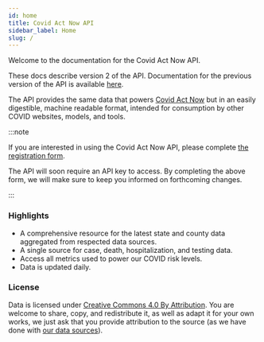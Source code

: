 ```yaml
---
id: home
title: Covid Act Now API
sidebar_label: Home
slug: /
---
```


Welcome to the documentation for the Covid Act Now API.

These docs describe version 2 of the API.
Documentation for the previous version of the API is available [here](https://github.com/covid-projections/covid-data-model/blob/master/api/README.V1.md).

The API provides the same data that powers [Covid Act Now](https://covidactnow.org)
but in an easily digestible, machine readable format, intended for consumption by other COVID websites, models, and tools.

:::note

If you are interested in using the Covid Act Now API, please
complete [the registration form](https://docs.google.com/forms/d/1h47ABVgT2ldQJP6OWsn-mdJIpr6g0efVbCjCX1bv2FY/prefill).

The API will soon require an API key to access. By completing the above form, we will
make sure to keep you informed on forthcoming changes.

:::

### Highlights
 * A comprehensive resource for the latest state and county data aggregated from respected data sources.
 * A single source for case, death, hospitalization, and testing data.
 * Access all metrics used to power our COVID risk levels.
 * Data is updated daily.

### License

Data is licensed under [Creative Commons 4.0 By Attribution](https://creativecommons.org/licenses/by/4.0/). You are welcome to share, copy, and redistribute it, as well as adapt it for your own works, we just ask that you provide attribution to the source (as we have done with [our data sources](https://github.com/covid-projections/covid-data-public#date-sources-for-current--future-use)).
